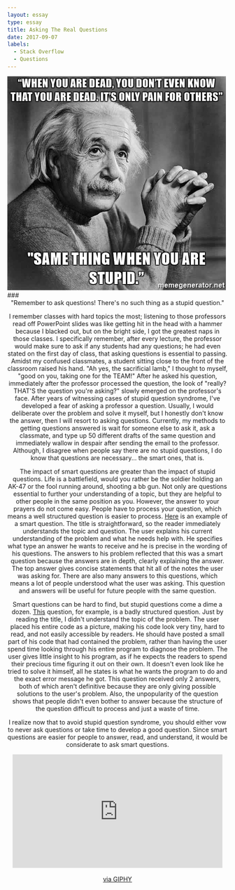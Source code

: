 ```yaml
---
layout: essay
type: essay
title: Asking The Real Questions
date: 2017-09-07
labels:
  - Stack Overflow
  - Questions
---
```

<img class = "ui large centered image" src = "../images/stupid.jpg">
### <center> "Remember to ask questions! There's no such thing as a stupid question." 


I remember classes with hard topics the most; listening to those professors read off PowerPoint slides was like getting hit in the head with a hammer because I blacked out, but on the bright side, I got the greatest naps in those classes. I specifically remember, after every lecture, the professor would make sure to ask if any students had any questions; he had even stated on the first day of class, that asking questions is essential to passing. Amidst my confused classmates, a student sitting close to the front of the classroom raised his hand. "Ah yes, the sacrificial lamb," I thought to myself, "good on you, taking one for the TEAM!" After he asked his question, immediately after the professor processed the question, the look of "really? THAT'S the question you're asking?" slowly emerged on the professor's face. After years of witnessing cases of stupid question syndrome, I've developed a fear of asking a professor a question. Usually, I would deliberate over the problem and solve it myself, but I honestly don't know the answer, then I will resort to asking questions. Currently, my methods to getting questions answered is wait for someone else to ask it, ask a classmate, and type up 50 different drafts of the same question and immediately wallow in despair after sending the email to the professor. Although, I disagree when people say there are no stupid questions, I do know that questions are necessary... the smart ones, that is.


The impact of smart questions are greater than the impact of stupid questions. Life is a battlefield, would you rather be the soldier holding an AK-47 or the fool running around, shooting a bb gun. Not only are questions essential to further your understanding of a topic, but they are helpful to other people in the same position as you. However, the answer to your prayers do not come easy. People have to process your question, which means a well structured question is easier to process. <a href = "https://stackoverflow.com/questions/79923/what-and-where-are-the-stack-and-heap"> Here</a> is an example of a smart question. The title is straightforward, so the reader immediately understands the topic and question. The user explains his current understanding of the problem and what he needs help with. He specifies what type an answer he wants to receive and he is precise in the wording of his questions. The answers to his problem reflected that this was a smart question because the answers are in depth, clearly explaining the answer. The top answer gives concise statements that hit all of the notes the user was asking for. There are also many answers to this questions, which means a lot of people understood what the user was asking. This question and answers will be useful for future people with the same question.


Smart questions can be hard to find, but stupid questions come a dime a dozen. <a href= "https://stackoverflow.com/questions/44321574/conversion-from-string-system-data-datarowview-to-type-integer-is-not-valid?rq=1">This</a> question, for example, is a badly structured question. Just by reading the title, I didn't understand the topic of the problem. The user placed his entire code as a picture, making his code look very tiny, hard to read, and not easily accessible by readers. He should have posted a small part of his code that had contained the problem, rather than having the user spend time looking through his entire program to diagnose the problem. The user gives little insight to his program, as if he expects the readers to spend their precious time figuring it out on their own. It doesn't even look like he tried to solve it himself, all he states is what he wants the program to do and the exact error message he got. This question received only 2 answers, both of which aren't definitive because they are only giving possible solutions to the user's problem. Also, the unpopularity of the question shows that people didn't even bother to answer because the structure of the question difficult to process and just a waste of time. 


I realize now that to avoid stupid question syndrome, you should either vow to never ask questions or take time to develop a good question. Since smart questions are easier for people to answer, read, and understand, it would be considerate to ask smart questions. 


<iframe src="https://giphy.com/embed/Hi2KhyRc9HUty" width="480" height="259" frameBorder="0" class="giphy-embed" allowFullScreen></iframe><p><a href="https://giphy.com/gifs/Hi2KhyRc9HUty">via GIPHY</a></p>
